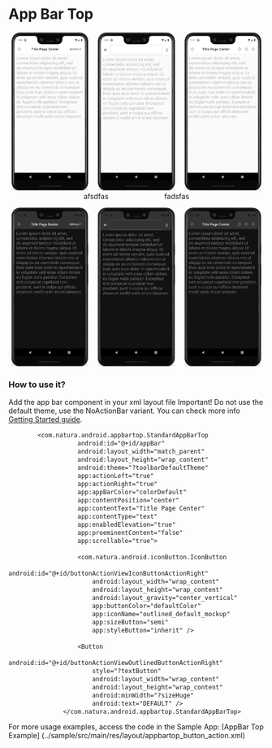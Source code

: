 # App Bar Top

<p align="center">
  <img alt="App Bar Top with Button" src="./images/appbartop_button.png" width="30%"> 
&nbsp; &nbsp; 
  <img alt="App Bar Top with Search" src="./images/appbartop_search.png" width="30%">
&nbsp; &nbsp;
  <img alt="App Bar Top with three Actions" src="./images/appbartop_threeactions.png" width="30%">
  afsdfas&nbsp; &nbsp;&nbsp; &nbsp;&nbsp; &nbsp;&nbsp; &nbsp;&nbsp; &nbsp;&nbsp; &nbsp;&nbsp; &nbsp;&nbsp; &nbsp;&nbsp; &nbsp;
fadsfas
</p>



<p align="center">
  <img alt="App Bar Top with Button, dark mode" src="./images/appbartop_button_dark.png" width="30%">
&nbsp; &nbsp;
  <img alt="App Bar Top with Search, dark mode" src="./images/appbartop_search_dark.png" width="30%">
&nbsp; &nbsp; 
  <img alt="App Bar Top with three Actions, dark mode" src="./images/appbartop_threeactions_dark.png" width="30%">
</p>

### How to use it?
Add the app bar component in your xml layout file
Important! Do not use the default theme, use the NoActionBar variant. You can check more info [Getting Started guide](../README.md).
```android
        <com.natura.android.appbartop.StandardAppBarTop
                   android:id="@+id/appBar"
                   android:layout_width="match_parent"
                   android:layout_height="wrap_content"
                   android:theme="?toolbarDefaultTheme"
                   app:actionLeft="true"
                   app:actionRight="true"
                   app:appBarColor="colorDefault"
                   app:contentPosition="center"
                   app:contentText="Title Page Center"
                   app:contentType="text"
                   app:enabledElevation="true"
                   app:proeminentContent="false"
                   app:scrollable="true">
       
                   <com.natura.android.iconButton.IconButton
                       android:id="@+id/buttonActionViewIconButtonActionRight"
                       android:layout_width="wrap_content"
                       android:layout_height="wrap_content"
                       android:layout_gravity="center_vertical"
                       app:buttonColor="defaultColor"
                       app:iconName="outlined_default_mockup"
                       app:sizeButton="semi"
                       app:styleButton="inherit" />
       
                   <Button
                       android:id="@+id/buttonActionViewOutlinedButtonActionRight"
                       style="?textButton"
                       android:layout_width="wrap_content"
                       android:layout_height="wrap_content"
                       android:minWidth="?sizeHuge"
                       android:text="DEFAULT" />
               </com.natura.android.appbartop.StandardAppBarTop>
```
For more usage examples, access the code in the Sample App: [AppBar Top Example] (../sample/src/main/res/layout/appbartop_button_action.xml)



